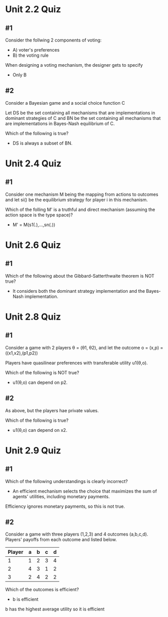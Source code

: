 # Unit 2.2 Quiz

## #1

Consider the follwing 2 components of voting:

- A) voter's preferences
- B) the voting rule

When designing a voting mechanism, the designer gets to specify 

- Only B

## #2

Consider a Bayesian game and a social choice function C

Let DS be the set containing all mechanisms that are implementations in dominant strategies of C and BN be the set containing all mechanisms that are implementations in Bayes-Nash equilibrium of C.

Which of the following is true?

- DS is always a subset of BN.

# Unit 2.4 Quiz

## #1

Consider one mechanism M being the mapping from actions to outcomes and let si() be the equilibrium strategy for player i in this mechanism. 

Which of the folling M' is a truthful and direct mechanism (assuming the action space is the type space)?

- M' = M(s1(.),...,sn(.))

# Unit 2.6 Quiz

## #1

Which of the following about the Gibbard-Satterthwaite theorem is NOT true?

- It considers both the dominant strategy implementation and the Bayes-Nash implementation.

# Unit 2.8 Quiz

## #1

Consider a game with 2 players θ = (θ1, θ2), and let the outcome o = (x,p) = ((x1,x2),(p1,p2))

Players have quasilinear preferences with transferable utility u1(θ,o).

Which of the following is NOT true?

- u1(θ,o) can depend on p2.

## #2

As above, but the players hae private values.

Which of the following is true?

- u1(θ,o) can depend on x2.

# Unit 2.9 Quiz

## #1

Which of the following understandings is clearly incorrect?

- An efficient mechanism selects the choice that maximizes the sum of agents' utilities, including monetary payments.

Efficiency ignores monetary payments, so this is not true.

## #2

Consider a game with three players (1,2,3) and 4 outcomes (a,b,c,d). Players' payoffs from each outcome and listed below.

| Player | a   | b   | c   | d   |
| ------ | --- | --- | --- | --- |
| 1      | 1   | 2   | 3   | 4   |
| 2      | 4   | 3   | 1   | 2   |
| 3      | 2   | 4   | 2   | 2   |

Which of the outcomes is efficient?

- b is efficient 

b has the highest average utility so it is efficient












